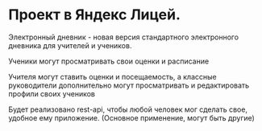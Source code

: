 <h1>Проект в Яндекс Лицей.</h1>

<p>Электронный дневник - новая версия стандартного электронного дневника для учителей и учеников.</p>
<p>Ученики могут просматривать свои оценки и расписание</p>
<p>Учителя могут ставить оценки и посещаемость, а классные руководители дополнительно могут просматривать и редактировать профили своих учеников</p>
<p>Будет реализовано rest-api, чтобы любой человек мог сделать свое, удобное ему приложение. (Основное применение, могут быть другие)</p>
